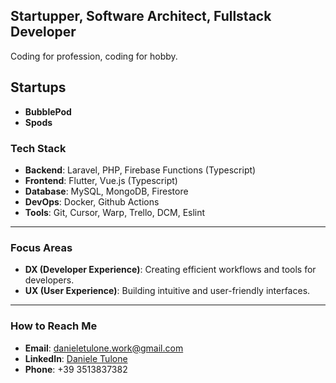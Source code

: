 ## Startupper, Software Architect, Fullstack Developer

Coding for profession, coding for hobby.

## Startups

- **BubblePod**
- **Spods**

### Tech Stack

- **Backend**: Laravel, PHP, Firebase Functions (Typescript)
- **Frontend**: Flutter, Vue.js (Typescript)
- **Database**: MySQL, MongoDB, Firestore
- **DevOps**: Docker, Github Actions
- **Tools**: Git, Cursor, Warp, Trello, DCM, Eslint
---

### Focus Areas

- **DX (Developer Experience)**: Creating efficient workflows and tools for developers.
- **UX (User Experience)**: Building intuitive and user-friendly interfaces.

---

### How to Reach Me

- **Email**: danieletulone.work@gmail.com
- **LinkedIn**: [Daniele Tulone](https://www.linkedin.com/in/daniele-tulone-994b38173/)
- **Phone**: +39 3513837382
